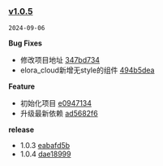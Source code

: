 ### [v1.0.5](https://github.com/Elora-Cloud/elora-unplugin-vue-components/compare/...v1.0.5)

`2024-09-06`

**Bug Fixes**

- 修改项目地址 [347bd734](https://github.com/Elora-Cloud/elora-unplugin-vue-components/commit/347bd734ccf4dfc1126756a2a1f6f53501f254dc)
- elora_cloud新增无style的组件 [494b5dea](https://github.com/Elora-Cloud/elora-unplugin-vue-components/commit/494b5dea7ce3fbcedd865d47ec217d1ecc38acb3)

**Feature**

- 初始化项目 [e0947134](https://github.com/Elora-Cloud/elora-unplugin-vue-components/commit/e0947134f86a2e64041cdd4e96762e4d068a2a6f)
- 升级最新依赖 [ad5682f6](https://github.com/Elora-Cloud/elora-unplugin-vue-components/commit/ad5682f647536f7ba8ba2ea9ffde1d7df9540bef)

**release**

- 1.0.3 [eabafd5b](https://github.com/Elora-Cloud/elora-unplugin-vue-components/commit/eabafd5bc7e67ec2419e4071b08af4e0d7edf31c)
- 1.0.4 [dae18999](https://github.com/Elora-Cloud/elora-unplugin-vue-components/commit/dae189994e8eeae665f38d7400fd5d78437c2600)
